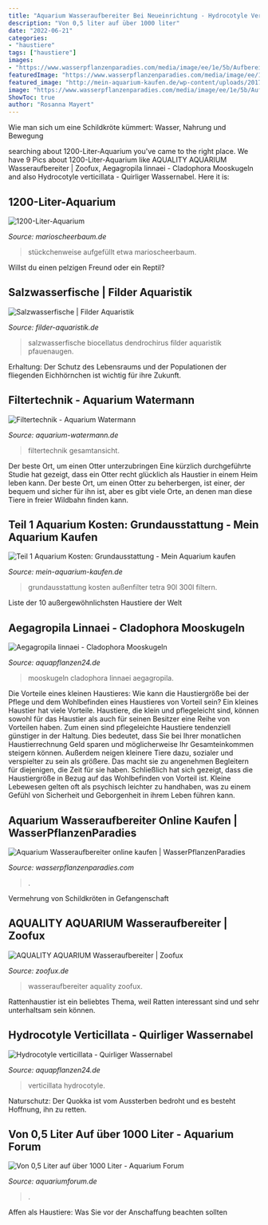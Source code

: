 ```yaml
---
title: "Aquarium Wasseraufbereiter Bei Neueinrichtung - Hydrocotyle Verticillata"
description: "Von 0,5 liter auf über 1000 liter"
date: "2022-06-21"
categories:
- "haustiere"
tags: ["haustiere"]
images:
- "https://www.wasserpflanzenparadies.com/media/image/ee/1e/5b/Aufbereitungkat-klein.jpg"
featuredImage: "https://www.wasserpflanzenparadies.com/media/image/ee/1e/5b/Aufbereitungkat-klein.jpg"
featured_image: "http://mein-aquarium-kaufen.de/wp-content/uploads/2017/01/713EMGmdaL._SL1500_.jpg"
image: "https://www.wasserpflanzenparadies.com/media/image/ee/1e/5b/Aufbereitungkat-klein.jpg"
ShowToc: true
author: "Rosanna Mayert"
---
```



Wie man sich um eine Schildkröte kümmert: Wasser, Nahrung und Bewegung

	

		
searching about 1200-Liter-Aquarium you've came to the right place. We have 9 Pics about 1200-Liter-Aquarium like AQUALITY AQUARIUM Wasseraufbereiter | Zoofux, Aegagropila linnaei - Cladophora Mooskugeln and also Hydrocotyle verticillata - Quirliger Wassernabel. Here it is:
		
    
## 1200-Liter-Aquarium

<img loading=lazy src="https://marioscheerbaum.de/SonstigeFotos/ErsteWasserfuellung.JPG" onerror="this.onerror=null;this.src='https://tse2.mm.bing.net/th?id=OIP.6F-D5_haGMV7AghgUr1zoAHaGe&amp;pid=15.1';" alt="1200-Liter-Aquarium">

_Source: marioscheerbaum.de_

>stückchenweise aufgefüllt etwa marioscheerbaum. 

	

Willst du einen pelzigen Freund oder ein Reptil?

    
## Salzwasserfische | Filder Aquaristik

<img loading=lazy src="https://www.filder-aquaristik.de/_Resources/Persistent/7/0/8/6/7086ba3d57cd351ecce2bb0aae497ee6aad332e5/DSC_0210-2560x2091.jpg" onerror="this.onerror=null;this.src='https://tse4.mm.bing.net/th?id=OIP.8fDjlniWbeAmb5VEX8xe2wHaGD&amp;pid=15.1';" alt="Salzwasserfische | Filder Aquaristik">

_Source: filder-aquaristik.de_

>salzwasserfische biocellatus dendrochirus filder aquaristik pfauenaugen. 

	

Erhaltung: Der Schutz des Lebensraums und der Populationen der fliegenden Eichhörnchen ist wichtig für ihre Zukunft.

    
## Filtertechnik - Aquarium Watermann

<img loading=lazy src="https://image.jimcdn.com/app/cms/image/transf/none/path/sd2c1432a31e6232e/image/i02d2aa329576c469/version/1437347780/bild-aquarientechnik-im-untergeschoss-für-ein-2-000l-aquarium.jpg" onerror="this.onerror=null;this.src='https://tse2.mm.bing.net/th?id=OIP.ldQu6x82M-U1GV_OQbm95AHaJ5&amp;pid=15.1';" alt="Filtertechnik - Aquarium Watermann">

_Source: aquarium-watermann.de_

>filtertechnik gesamtansicht. 

	

Der beste Ort, um einen Otter unterzubringen
Eine kürzlich durchgeführte Studie hat gezeigt, dass ein Otter recht glücklich als Haustier in einem Heim leben kann. Der beste Ort, um einen Otter zu beherbergen, ist einer, der bequem und sicher für ihn ist, aber es gibt viele Orte, an denen man diese Tiere in freier Wildbahn finden kann.

    
## Teil 1 Aquarium Kosten: Grundausstattung - Mein Aquarium Kaufen

<img loading=lazy src="http://mein-aquarium-kaufen.de/wp-content/uploads/2017/01/713EMGmdaL._SL1500_.jpg" onerror="this.onerror=null;this.src='https://tse2.mm.bing.net/th?id=OIP.YTUGuobZOmVLoMNX51AD4gAAAA&amp;pid=15.1';" alt="Teil 1 Aquarium Kosten: Grundausstattung - Mein Aquarium kaufen">

_Source: mein-aquarium-kaufen.de_

>grundausstattung kosten außenfilter tetra 90l 300l filtern. 

	

Liste der 10 außergewöhnlichsten Haustiere der Welt

    
## Aegagropila Linnaei - Cladophora Mooskugeln

<img loading=lazy src="https://www.aquapflanzen24.de/media/image/product/1683/md/mooskugeln-cladophora.jpg" onerror="this.onerror=null;this.src='https://tse3.mm.bing.net/th?id=OIP.ea6dyoeKrTahNsm_8O0MqgHaHa&amp;pid=15.1';" alt="Aegagropila linnaei - Cladophora Mooskugeln">

_Source: aquapflanzen24.de_

>mooskugeln cladophora linnaei aegagropila. 

	

Die Vorteile eines kleinen Haustieres: Wie kann die Haustiergröße bei der Pflege und dem Wohlbefinden eines Haustieres von Vorteil sein?
Ein kleines Haustier hat viele Vorteile. Haustiere, die klein und pflegeleicht sind, können sowohl für das Haustier als auch für seinen Besitzer eine Reihe von Vorteilen haben. Zum einen sind pflegeleichte Haustiere tendenziell günstiger in der Haltung. Dies bedeutet, dass Sie bei Ihrer monatlichen Haustierrechnung Geld sparen und möglicherweise Ihr Gesamteinkommen steigern können. Außerdem neigen kleinere Tiere dazu, sozialer und verspielter zu sein als größere. Das macht sie zu angenehmen Begleitern für diejenigen, die Zeit für sie haben. Schließlich hat sich gezeigt, dass die Haustiergröße in Bezug auf das Wohlbefinden von Vorteil ist. Kleine Lebewesen gelten oft als psychisch leichter zu handhaben, was zu einem Gefühl von Sicherheit und Geborgenheit in ihrem Leben führen kann.

    
## Aquarium Wasseraufbereiter Online Kaufen | WasserPflanzenParadies

<img loading=lazy src="https://www.wasserpflanzenparadies.com/media/image/ee/1e/5b/Aufbereitungkat-klein.jpg" onerror="this.onerror=null;this.src='https://tse1.mm.bing.net/th?id=OIP.P-JpWDGZkZ0oMw3i9tyhsgHaDt&amp;pid=15.1';" alt="Aquarium Wasseraufbereiter online kaufen | WasserPflanzenParadies">

_Source: wasserpflanzenparadies.com_

>. 

	

Vermehrung von Schildkröten in Gefangenschaft

    
## AQUALITY AQUARIUM Wasseraufbereiter | Zoofux

<img loading=lazy src="https://zoofux.de/media/image/8b/1c/95/xAQUALITY-Wasseraufbereiter-AQUA-2500wtdPVELDJMv7X_600x600.jpg.pagespeed.ic.BTXVMzNRSq.jpg" onerror="this.onerror=null;this.src='https://tse2.mm.bing.net/th?id=OIP.LU4o3pZMyhD32kqaxtcL_QHaHa&amp;pid=15.1';" alt="AQUALITY AQUARIUM Wasseraufbereiter | Zoofux">

_Source: zoofux.de_

>wasseraufbereiter aquality zoofux. 

	

Rattenhaustier ist ein beliebtes Thema, weil Ratten interessant sind und sehr unterhaltsam sein können.

    
## Hydrocotyle Verticillata - Quirliger Wassernabel

<img loading=lazy src="https://www.aquapflanzen24.de/media/image/product/1633/lg/hydrocotyle-verticillata~2.jpg" onerror="this.onerror=null;this.src='https://tse4.mm.bing.net/th?id=OIP.mi_Z6D4Qm2-s_guUedbVTwHaHa&amp;pid=15.1';" alt="Hydrocotyle verticillata - Quirliger Wassernabel">

_Source: aquapflanzen24.de_

>verticillata hydrocotyle. 

	

Naturschutz: Der Quokka ist vom Aussterben bedroht und es besteht Hoffnung, ihn zu retten.

    
## Von 0,5 Liter Auf über 1000 Liter - Aquarium Forum

<img loading=lazy src="https://www.aquariumforum.de/gallery/files/3/5/6/4/3/aquarium_2007-12-30_001-med.jpg" onerror="this.onerror=null;this.src='https://tse2.mm.bing.net/th?id=OIP.mNzuYPugeo2kb5VMtLbZsgHaFj&amp;pid=15.1';" alt="Von 0,5 Liter auf über 1000 Liter - Aquarium Forum">

_Source: aquariumforum.de_

>. 

	

Affen als Haustiere: Was Sie vor der Anschaffung beachten sollten

